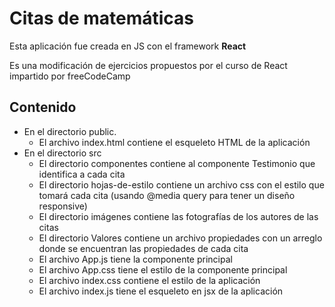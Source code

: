 # Citas de matemáticas

Esta aplicación fue creada en JS con el framework **React**

Es una modificación de ejercicios propuestos por el curso de React impartido por freeCodeCamp 

## Contenido
- En el directorio public. 
  - El archivo index.html contiene el esqueleto HTML de la aplicación
- En el directorio src
  - El directorio componentes contiene al componente Testimonio que identifica a cada cita
  - El directorio hojas-de-estilo contiene un archivo css con el estilo que tomará cada cita (usando @media query para tener un diseño responsive)
  - El directorio imágenes contiene las fotografías de los autores de las citas
  - El directorio Valores contiene un archivo propiedades con un arreglo donde se encuentran las propiedades de cada cita
  - El archivo App.js tiene la componente principal
  - El archivo App.css tiene el estilo de la componente principal
  - El archivo index.css contiene el estilo de la aplicación
  - El archivo index.js tiene el esqueleto en jsx de la aplicación
  
